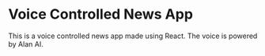 # Voice Controlled News App

This is a voice controlled news app made using React.
The voice is powered by Alan AI.

